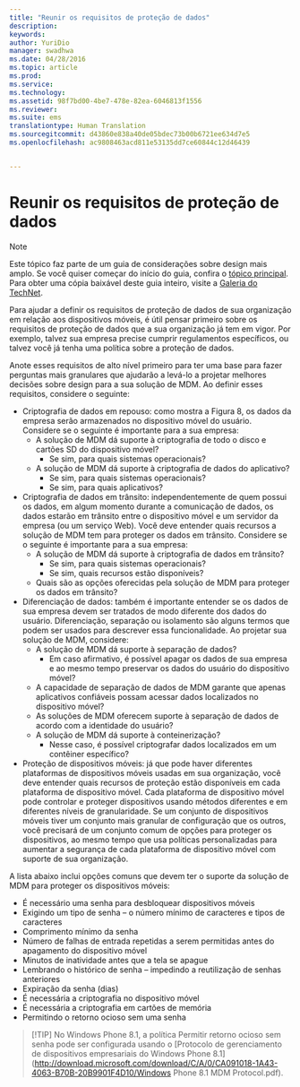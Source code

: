 ```yaml
---
title: "Reunir os requisitos de proteção de dados"
description: 
keywords: 
author: YuriDio
manager: swadhwa
ms.date: 04/28/2016
ms.topic: article
ms.prod: 
ms.service: 
ms.technology: 
ms.assetid: 98f7bd00-4be7-478e-82ea-6046813f1556
ms.reviewer: 
ms.suite: ems
translationtype: Human Translation
ms.sourcegitcommit: d43860e838a40de05bdec73b00b6721ee634d7e5
ms.openlocfilehash: ac9808463acd811e53135dd7ce60844c12d46439


---
```


# Reunir os requisitos de proteção de dados

>[!NOTE]
>Este tópico faz parte de um guia de considerações sobre design mais amplo. Se você quiser começar do início do guia, confira o [tópico principal](mdm-design-considerations-guide.md). Para obter uma cópia baixável deste guia inteiro, visite a [Galeria do TechNet](https://gallery.technet.microsoft.com/Mobile-Device-Management-7d401582).

Para ajudar a definir os requisitos de proteção de dados de sua organização em relação aos dispositivos móveis, é útil pensar primeiro sobre os requisitos de proteção de dados que a sua organização já tem em vigor. Por exemplo, talvez sua empresa precise cumprir regulamentos específicos, ou talvez você já tenha uma política sobre a proteção de dados. 

Anote esses requisitos de alto nível primeiro para ter uma base para fazer perguntas mais granulares que ajudarão a levá-lo a projetar melhores decisões sobre design para a sua solução de MDM.  Ao definir esses requisitos, considere o seguinte:

- Criptografia de dados em repouso: como mostra a Figura 8, os dados da empresa serão armazenados no dispositivo móvel do usuário. Considere se o seguinte é importante para a sua empresa: 
    - A solução de MDM dá suporte à criptografia de todo o disco e cartões SD do dispositivo móvel?
        - Se sim, para quais sistemas operacionais?
    - A solução de MDM dá suporte à criptografia de dados do aplicativo?
        - Se sim, para quais sistemas operacionais?
        - Se sim, para quais aplicativos?
- Criptografia de dados em trânsito: independentemente de quem possui os dados, em algum momento durante a comunicação de dados, os dados estarão em trânsito entre o dispositivo móvel e um servidor da empresa (ou um serviço Web). Você deve entender quais recursos a solução de MDM tem para proteger os dados em trânsito. Considere se o seguinte é importante para a sua empresa: 
    - A solução de MDM dá suporte à criptografia de dados em trânsito?
        - Se sim, para quais sistemas operacionais?
        - Se sim, quais recursos estão disponíveis?
    - Quais são as opções oferecidas pela solução de MDM para proteger os dados em trânsito?
- Diferenciação de dados: também é importante entender se os dados de sua empresa devem ser tratados de modo diferente dos dados do usuário. Diferenciação, separação ou isolamento são alguns termos que podem ser usados para descrever essa funcionalidade. Ao projetar sua solução de MDM, considere:
    - A solução de MDM dá suporte à separação de dados?
        - Em caso afirmativo, é possível apagar os dados de sua empresa e ao mesmo tempo preservar os dados do usuário do dispositivo móvel?
    - A capacidade de separação de dados de MDM garante que apenas aplicativos confiáveis possam acessar dados localizados no dispositivo móvel?
    - As soluções de MDM oferecem suporte à separação de dados de acordo com a identidade do usuário?
    - A solução de MDM dá suporte à conteinerização?
        - Nesse caso, é possível criptografar dados localizados em um contêiner específico?
- Proteção de dispositivos móveis: já que pode haver diferentes plataformas de dispositivos móveis usadas em sua organização, você deve entender quais recursos de proteção estão disponíveis em cada plataforma de dispositivo móvel. Cada plataforma de dispositivo móvel pode controlar e proteger dispositivos usando métodos diferentes e em diferentes níveis de granularidade. Se um conjunto de dispositivos móveis tiver um conjunto mais granular de configuração que os outros, você precisará de um conjunto comum de opções para proteger os dispositivos, ao mesmo tempo que usa políticas personalizadas para aumentar a segurança de cada plataforma de dispositivo móvel com suporte de sua organização. 

A lista abaixo inclui opções comuns que devem ter o suporte da solução de MDM para proteger os dispositivos móveis:

- É necessário uma senha para desbloquear dispositivos móveis
- Exigindo um tipo de senha – o número mínimo de caracteres e tipos de caracteres
- Comprimento mínimo da senha
- Número de falhas de entrada repetidas a serem permitidas antes do apagamento do dispositivo móvel
- Minutos de inatividade antes que a tela se apague
- Lembrando o histórico de senha – impedindo a reutilização de senhas anteriores
- Expiração da senha (dias)
- É necessária a criptografia no dispositivo móvel
- É necessária a criptografia em cartões de memória
- Permitindo o retorno ocioso sem uma senha

>[!TIP] No Windows Phone 8.1, a política Permitir retorno ocioso sem senha pode ser configurada usando o [Protocolo de gerenciamento de dispositivos empresariais do Windows Phone 8.1](http://download.microsoft.com/download/C/A/0/CA091018-1A43-4063-B70B-20B9901F4D10/Windows Phone 8.1 MDM Protocol.pdf).


<!--HONumber=Jun16_HO4-->


